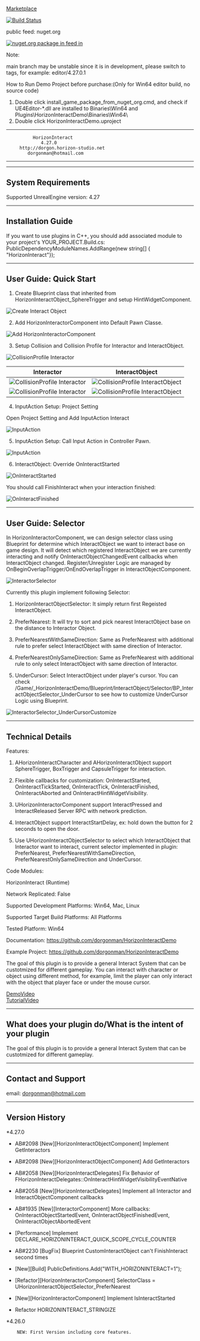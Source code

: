 [Marketplace](https://www.unrealengine.com/marketplace/en-US/product/horizon-interact-plugin) 

[![Build Status](https://dev.azure.com/hsgame/UE4HorizonPlugin/_apis/build/status/HorizonInteract/HorizonInteractDemo-Shipping-CI?repoName=HorizonInteractDemo&branchName=main)](https://dev.azure.com/hsgame/UE4HorizonPlugin/_build/latest?definitionId=51&repoName=HorizonInteractDemo&branchName=main)

public feed: nuget.org  

[![nuget.org package in feed in ](https://img.shields.io/nuget/v/HorizonInteractDemo.svg)](https://www.nuget.org/packages/HorizonInteractDemo/)
  

Note: 

main branch may be unstable since it is in development, please switch to tags, for example: editor/4.27.0.1

How to Run Demo Project before purchase:(Only for Win64 editor build, no source code)
1. Double click install_game_package_from_nuget_org.cmd, and check if UE4Editor-*.dll are installed to Binaries\Win64 and Plugins\HorizonInteractDemo\Binaries\Win64\
2. Double click HorizonInteractDemo.uproject  

  
----------------------------------------------
              HorizonInteract
                 4.27.0
         http://dorgon.horizon-studio.net
          	dorgonman@hotmail.com
----------------------------------------------
   
-----------------------
System Requirements
-----------------------

Supported UnrealEngine version: 4.27
 

-----------------------
Installation Guide
-----------------------

If you want to use plugins in C++, you should add associated module to your project's 
YOUR_PROJECT.Build.cs:
PublicDependencyModuleNames.AddRange(new string[] { "HorizonInteract"});

-----------------------
User Guide: Quick Start
-----------------------

1. Create Blueprint class that inherited from HorizonInteractObject_SphereTrigger and setup HintWidgetComponent.

  ![Create Interact Object](./ScreenShot/HorizonInteract_ScreenShot_CreateObject.png)  

2. Add HorizonInteractorComponent into Default Pawn Classe.  

![Add HorizonInteractorComponent](./ScreenShot/HorizonInteract_ScreenShot_AddInteractorIntoPawn.png)  

3. Setup Collision and Collision Profile for Interactor and InteractObject.

![CollisionProfile Interactor](./ScreenShot/HorizonInteract_ScreenShot_CollisionProfile_Overview.png)

Interactor             |  InteractObject
:-------------------------:|:-------------------------:
![CollisionProfile Interactor](./ScreenShot/HorizonInteract_ScreenShot_CollisionProfile_Interactor.png) |  ![CollisionProfile InteractObject](./ScreenShot/HorizonInteract_ScreenShot_CollisionProfile_InteractObject.png)
![CollisionProfile Interactor](./ScreenShot/HorizonInteract_ScreenShot_Collision_Interactor.png) |   ![CollisionProfile InteractObject](./ScreenShot/HorizonInteract_ScreenShot_Collision_InteractObject.png)


4. InputAction Setup: Project Setting

Open Project Setting and Add InputAction Interact

![InputAction](./ScreenShot/HorizonInteract_ScreenShot_InputAction_Interactor1.png)


5. InputAction Setup: Call Input Action in Controller Pawn.

![InputAction](./ScreenShot/HorizonInteract_ScreenShot_InputAction_Interactor2.png)


6. InteractObject: Override OnInteractStarted

![OnInteractStarted](./ScreenShot/HorizonInteract_ScreenShot_InputAction_InteractObject1.png)

You should call FinishInteract when your interaction finished:

![OnInteractFinished](./ScreenShot/HorizonInteract_ScreenShot_InputAction_InteractObject2.png)

  

-----------------------
User Guide: Selector
-----------------------

In HorizonInteractorComponent, we can design selector class using Blueprint for determine which InteractObject we want to interact base on game design. It will detect which registered InteractObject we are currently interacting and notify OnInteractObjectChangedEvent callbacks when InteractObject changed. Register/Unregister Logic are managed by OnBeginOverlapTrigger/OnEndOverlapTrigger in InteractObjectComponent.

![InteractorSelector](./ScreenShot/HorizonInteract_ScreenShot_InteractorSelector.png)

Currently this plugin implement following Selector:

1. HorizonInteractObjectSelector: It simply return first Regeisted InteractObject. 

2. PreferNearest: It will try to sort and pick nearest InteractObject base on the distance to Interactor Object.

3. PreferNearestWithSameDirection: Same as PreferNearest with additional rule to prefer select InteractObject with same direction of Interactor.

4. PreferNearestOnlySameDirection: Same as PreferNearest with additional rule to only select InteractObject with same direction of Interactor.

5. UnderCursor: Select InteractObject under player's cursor. You can check /Game/_HorizonInteractDemo/Blueprint/InteractObject/Selector/BP_InteractObjectSelector_UnderCursor to see how to customize UnderCursor Logic using Blueprint.
 
 ![InteractorSelector_UnderCursorCustomize](./ScreenShot/HorizonInteract_ScreenShot_InteractorSelector_UnderCursorCustomize.png)
  

-----------------------
Technical Details
-----------------------

Features:

1. AHorizonInteractCharacter and AHorizonInteractObject support SphereTrigger, BoxTrigger and CapsuleTrigger for interaction.
  
2. Flexible callbacks for customization: OnInteractStarted, OnInteractTickStarted, OnInteractTick, OnInteractFinished, OnInteractAborted and OnInteractHintWidgetVisibility.

3. UHorizonInteractorComponent support InteractPressed and InteractReleased Server RPC with network prediction.

4. InteractObject support InteractStartDelay, ex: hold down the button for 2 seconds to open the door.

5. Use UHorizonInteractObjectSelector to select which InteractObject that Interactor want to interact, current selector implemented in plugin: PreferNearest, PreferNearestWithSameDirection, PreferNearestOnlySameDirection and UnderCursor.

Code Modules:

 HorizonInteract (Runtime)


Network Replicated: False  

Supported Development Platforms: Win64, Mac, Linux  

Supported Target Build Platforms: All Platforms  

Tested Platform: Win64  

Documentation: https://github.com/dorgonman/HorizonInteractDemo  

Example Project: https://github.com/dorgonman/HorizonInteractDemo  

The goal of this plugin is to provide a general Interact System that can be custotmized for different gameplay. You can interact with character or object using different method, for example, limit the player can only interact with the object that player face or under the mouse cursor.


[DemoVideo](https://youtu.be/wdclGx1IIwQ)  
[TutorialVideo](https://www.youtube.com/watch?v=l-WCsGpg_fo&feature=youtu.be)

-----------------------
What does your plugin do/What is the intent of your plugin
-----------------------  

The goal of this plugin is to provide a general Interact System that can be custotmized for different gameplay.

-----------------------
Contact and Support
-----------------------

email: dorgonman@hotmail.com  

-----------------------
 Version History
-----------------------

*4.27.0  

* AB#2098 [New][HorizonInteractObjectComponent] Implement GetInteractors

* AB#2098 [New][HorizonInteractObjectComponent] Add GetInteractors

* AB#2058 [New][HorizonInteractDelegates] Fix Behavior of FHorizonInteractDelegates::OnInteractHintWidgetVisibilityEventNative

* AB#2058 [New][HorizonInteractDelegates] Implement all Interactor and InteractObjectComponent callbacks

* AB#1935 [New][InteractorComponent] More callbacks: OnInteractObjectStartedEvent, OnInteractObjectFinishedEvent, OnInteractObjectAbortedEvent

* [Performance] Implement DECLARE_HORIZONINTERACT_QUICK_SCOPE_CYCLE_COUNTER

* AB#2230 [BugFix] Blueprint CustomInteractObject can't FinishInteract second times

* [New][Build] PublicDefinitions.Add("WITH_HORIZONINTERACT=1");

* [Refactor][HorizonInteractorComponent] SelectorClass = UHorizonInteractObjectSelector_PreferNearest

* [New][HorizonInteractorComponent] Implement IsInteractStarted

* Refactor HORIZONINTERACT_STRINGIZE


*4.26.0  

        NEW: First Version including core features.  